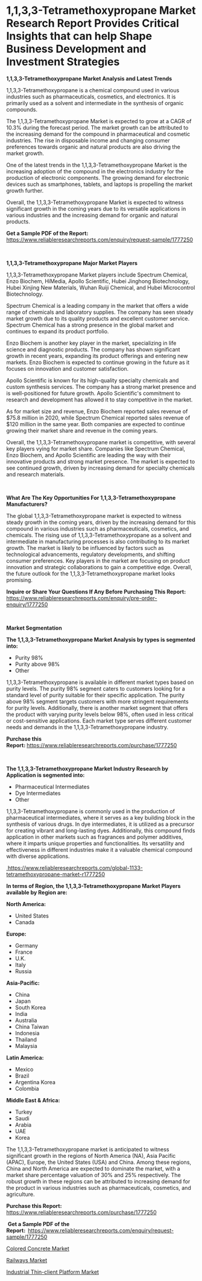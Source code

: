 <p><h1>1,1,3,3-Tetramethoxypropane Market Research Report Provides Critical Insights that can help Shape Business Development and Investment Strategies</h1></p><p><strong>1,1,3,3-Tetramethoxypropane Market Analysis and Latest Trends</strong></p>
<p><p>1,1,3,3-Tetramethoxypropane is a chemical compound used in various industries such as pharmaceuticals, cosmetics, and electronics. It is primarily used as a solvent and intermediate in the synthesis of organic compounds.</p><p>The 1,1,3,3-Tetramethoxypropane Market is expected to grow at a CAGR of 10.3% during the forecast period. The market growth can be attributed to the increasing demand for the compound in pharmaceutical and cosmetic industries. The rise in disposable income and changing consumer preferences towards organic and natural products are also driving the market growth.</p><p>One of the latest trends in the 1,1,3,3-Tetramethoxypropane Market is the increasing adoption of the compound in the electronics industry for the production of electronic components. The growing demand for electronic devices such as smartphones, tablets, and laptops is propelling the market growth further.</p><p>Overall, the 1,1,3,3-Tetramethoxypropane Market is expected to witness significant growth in the coming years due to its versatile applications in various industries and the increasing demand for organic and natural products.</p></p>
<p><strong>Get a Sample PDF of the Report:&nbsp;</strong> <a href="https://www.reliableresearchreports.com/enquiry/request-sample/1777250">https://www.reliableresearchreports.com/enquiry/request-sample/1777250</a></p>
<p>&nbsp;</p>
<p><strong>1,1,3,3-Tetramethoxypropane Major Market Players</strong></p>
<p><p>1,1,3,3-Tetramethoxypropane Market players include Spectrum Chemical, Enzo Biochem, HiMedia, Apollo Scientific, Hubei Jinghong Biotechnology, Hubei Xinjing New Materials, Wuhan Ruiji Chemical, and Hubei Microcontrol Biotechnology. </p><p>Spectrum Chemical is a leading company in the market that offers a wide range of chemicals and laboratory supplies. The company has seen steady market growth due to its quality products and excellent customer service. Spectrum Chemical has a strong presence in the global market and continues to expand its product portfolio.</p><p>Enzo Biochem is another key player in the market, specializing in life science and diagnostic products. The company has shown significant growth in recent years, expanding its product offerings and entering new markets. Enzo Biochem is expected to continue growing in the future as it focuses on innovation and customer satisfaction.</p><p>Apollo Scientific is known for its high-quality specialty chemicals and custom synthesis services. The company has a strong market presence and is well-positioned for future growth. Apollo Scientific's commitment to research and development has allowed it to stay competitive in the market.</p><p>As for market size and revenue, Enzo Biochem reported sales revenue of $75.8 million in 2020, while Spectrum Chemical reported sales revenue of $120 million in the same year. Both companies are expected to continue growing their market share and revenue in the coming years.</p><p>Overall, the 1,1,3,3-Tetramethoxypropane market is competitive, with several key players vying for market share. Companies like Spectrum Chemical, Enzo Biochem, and Apollo Scientific are leading the way with their innovative products and strong market presence. The market is expected to see continued growth, driven by increasing demand for specialty chemicals and research materials.</p></p>
<p>&nbsp;</p>
<p><strong>What Are The Key Opportunities For 1,1,3,3-Tetramethoxypropane Manufacturers?</strong></p>
<p><p>The global 1,1,3,3-Tetramethoxypropane market is expected to witness steady growth in the coming years, driven by the increasing demand for this compound in various industries such as pharmaceuticals, cosmetics, and chemicals. The rising use of 1,1,3,3-Tetramethoxypropane as a solvent and intermediate in manufacturing processes is also contributing to its market growth. The market is likely to be influenced by factors such as technological advancements, regulatory developments, and shifting consumer preferences. Key players in the market are focusing on product innovation and strategic collaborations to gain a competitive edge. Overall, the future outlook for the 1,1,3,3-Tetramethoxypropane market looks promising.</p></p>
<p><strong>Inquire or Share Your Questions If Any Before Purchasing This Report:</strong> <a href="https://www.reliableresearchreports.com/enquiry/pre-order-enquiry/1777250">https://www.reliableresearchreports.com/enquiry/pre-order-enquiry/1777250</a></p>
<p>&nbsp;</p>
<p><strong>Market Segmentation</strong></p>
<p><strong>The 1,1,3,3-Tetramethoxypropane Market Analysis by types is segmented into:</strong></p>
<p><ul><li>Purity 98%</li><li>Purity above 98%</li><li>Other</li></ul></p>
<p><p>1,1,3,3-Tetramethoxypropane is available in different market types based on purity levels. The purity 98% segment caters to customers looking for a standard level of purity suitable for their specific application. The purity above 98% segment targets customers with more stringent requirements for purity levels. Additionally, there is another market segment that offers the product with varying purity levels below 98%, often used in less critical or cost-sensitive applications. Each market type serves different customer needs and demands in the 1,1,3,3-Tetramethoxypropane industry.</p></p>
<p><strong>Purchase this Report:&nbsp;</strong><a href="https://www.reliableresearchreports.com/purchase/1777250">https://www.reliableresearchreports.com/purchase/1777250</a></p>
<p>&nbsp;</p>
<p><strong>The 1,1,3,3-Tetramethoxypropane Market Industry Research by Application is segmented into:</strong></p>
<p><ul><li>Pharmaceutical Intermediates</li><li>Dye Intermediates</li><li>Other</li></ul></p>
<p><p>1,1,3,3-Tetramethoxypropane is commonly used in the production of pharmaceutical intermediates, where it serves as a key building block in the synthesis of various drugs. In dye intermediates, it is utilized as a precursor for creating vibrant and long-lasting dyes. Additionally, this compound finds application in other markets such as fragrances and polymer additives, where it imparts unique properties and functionalities. Its versatility and effectiveness in different industries make it a valuable chemical compound with diverse applications.</p></p>
<p><a href="https://www.reliableresearchreports.com/global-1133-tetramethoxypropane-market-r1777250">&nbsp;https://www.reliableresearchreports.com/global-1133-tetramethoxypropane-market-r1777250</a></p>
<p><strong>In terms of Region, the 1,1,3,3-Tetramethoxypropane Market Players available by Region are:</strong></p>
<p>
    <p> <strong> North America: </strong>
        <ul>
            <li>United States</li>
            <li>Canada</li>
        </ul>
        </p> 
    <p> <strong> Europe: </strong>
        <ul>
            <li>Germany</li>
            <li>France</li>
            <li>U.K.</li>
            <li>Italy</li>
            <li>Russia</li>
        </ul>
        </p> 
    <p> <strong> Asia-Pacific: </strong>
        <ul>
            <li>China</li>
            <li>Japan</li>
            <li>South Korea</li>
            <li>India</li>
            <li>Australia</li>
            <li>China Taiwan</li>
            <li>Indonesia</li>
            <li>Thailand</li>
            <li>Malaysia</li>
        </ul>
        </p> 
    <p> <strong> Latin America: </strong>
        <ul>
            <li>Mexico</li>
            <li>Brazil</li>
            <li>Argentina Korea</li>
            <li>Colombia</li>
        </ul>
        </p> 
    <p> <strong> Middle East & Africa: </strong>
        <ul>
            <li>Turkey</li>
            <li>Saudi</li>
            <li>Arabia</li>
            <li>UAE</li>
            <li>Korea</li>
        </ul>
    </p>
    </p>
<p><p>The 1,1,3,3-Tetramethoxypropane market is anticipated to witness significant growth in the regions of North America (NA), Asia Pacific (APAC), Europe, the United States (USA) and China. Among these regions, China and North America are expected to dominate the market, with a market share percentage valuation of 30% and 25% respectively. The robust growth in these regions can be attributed to increasing demand for the product in various industries such as pharmaceuticals, cosmetics, and agriculture.</p></p>
<p><strong>Purchase this Report: </strong><a href="https://www.reliableresearchreports.com/purchase/1777250">https://www.reliableresearchreports.com/purchase/1777250</a></p>
<p>&nbsp;<strong>Get a Sample PDF of the Report:&nbsp;&nbsp;</strong><a href="https://www.reliableresearchreports.com/enquiry/request-sample/1777250">https://www.reliableresearchreports.com/enquiry/request-sample/1777250</a></p>
<p><strong></strong></p>
<p><p><a href="https://medium.com/@samirmayert67/colored-concrete-market-analysis-report-global-insights-by-region-type-acid-based-48d87bf4de4c">Colored Concrete Market</a></p><p><a href="https://medium.com/@garthstehriii/global-railways-market-trends-insights-into-growth-opportunities-and-challenges-forecasted-from-d18fddb00618">Railways Market</a></p><p><a href="https://medium.com/@broderickleannon/industrial-thin-client-platform-market-a-global-and-regional-analysis-2024-2031-9d318134e8de">Industrial Thin-client Platform Market</a></p></p>